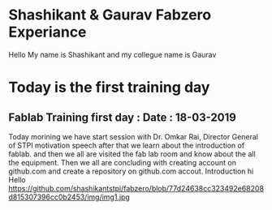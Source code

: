 
# Shashikant & Gaurav Fabzero Experiance
Hello My name is Shashikant and my collegue name is Gaurav
# Today is the first training day
## Fablab Training first day : Date : 18-03-2019
Today morining we have start session with Dr. Omkar Rai, 
Director General of STPI motivation speech after that we learn about the introduction of fablab.
and then we all are visited the fab
lab  room and know about the all the equipment.
Then we all are concluding with creating account on github.com and create a repository on 
github.com accout.
Introduction
hi
Hello
https://github.com/shashikantstpi/fabzero/blob/77d24638cc323492e68208d815307396cc0b2453/img/img1.jpg